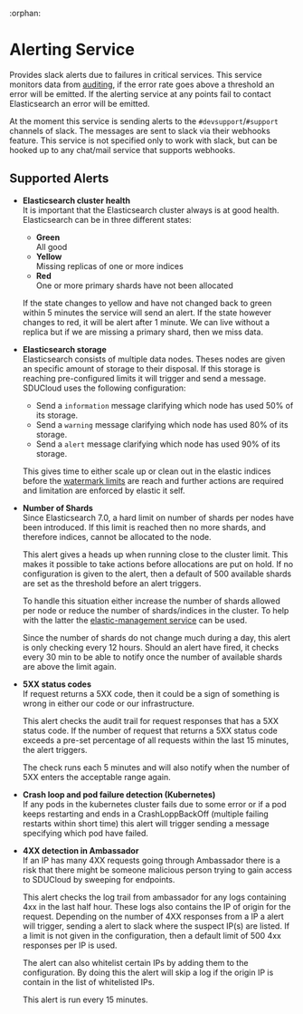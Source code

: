 :orphan:

# Alerting Service

Provides slack alerts due to failures in critical services. This service
monitors data from [auditing](../service-common/wiki/auditing.md), if the error
rate goes above a threshold an error will be emitted. If the alerting service
at any points fail to contact Elasticsearch an error will be emitted.

At the moment this service is sending alerts to the `#devsupport`/`#support`
channels of slack. The messages are sent to slack via their webhooks feature.
This service is not specified only to work with slack, but can be hooked up to 
any chat/mail service that supports webhooks.

## Supported Alerts

- **Elasticsearch cluster health**   
  It is important that the Elasticsearch cluster always is at good health. Elasticsearch can be in three different states:
  
  - **Green**   
    All good
  - **Yellow**   
    Missing replicas of one or more indices
  - **Red**   
    One or more primary shards have not been allocated

  If the state changes to yellow and have not changed back to green within 
  5 minutes the service will send an alert. If the state however changes to 
  red, it will be alert after 1 minute. We can live without a replica but if 
  we are missing a primary shard, then we miss data.

- **Elasticsearch storage**   
  Elasticsearch consists of multiple data nodes. Theses nodes are given an 
  specific amount of storage to their disposal. If this storage is reaching
  pre-configured limits it will trigger and send a message.
  SDUCloud uses the following configuration: 

  - Send a `information` message clarifying which node has used 50% of its 
  storage.
  - Send a `warning` message clarifying which node has used 80% of its storage.
  - Send a `alert` message clarifying which node has used 90% of its storage.

  This gives time to either scale up or clean out in the elastic indices 
  before the [watermark limits](../elastic-management-service/README.md) are reach and further actions are required
  and limitation are enforced by elastic it self.

- **Number of Shards**  
  Since Elasticsearch 7.0, a hard limit on number of shards per nodes have been introduced. 
  If this limit is reached then no more shards, and therefore indices, cannot be allocated to 
  the node. 
  
  This alert gives a heads up when running close to the cluster limit. This makes it possible to 
  take actions before allocations are put on hold. If no configuration is given to the alert, then
  a default of 500 available shards are set as the threshold before an alert triggers.
  
  To handle this situation either increase the number of shards allowed per node or reduce the number 
  of shards/indices in the cluster.
  To help with the latter the [elastic-management service](../elastic-management-service/README.md) can be used.
  
  Since the number of shards do not change much during a day, this alert is only 
  checking every 12 hours. Should an alert have fired, it checks every 30 min to be able to notify 
  once the number of available shards are above the limit again.

- **5XX status codes**   
  If request returns a 5XX code, then it could be a sign of something is 
  wrong in either our code or our infrastructure. 

  This alert checks the audit
  trail for request responses that has a 5XX status code. 
  If the number of request that returns a 5XX status code exceeds a pre-set 
  percentage of all requests within the last 15 minutes, the alert triggers. 

  The check runs each 5 minutes and will also notify when the number of 5XX 
  enters the acceptable range again.

- **Crash loop and pod failure detection (Kubernetes)**   
  If any pods in the kubernetes cluster fails due to some error or if a pod
  keeps restarting and ends in a CrashLoppBackOff (multiple failing restarts 
  within short time) this alert will trigger sending a message specifying which
  pod have failed.
  
- **4XX detection in Ambassador**    
  If an IP has many 4XX requests going through Ambassador there is a risk
  that there might be someone malicious person trying to gain access to SDUCloud by 
  sweeping for endpoints.
  
  This alert checks the log trail from ambassador for any logs containing 4xx 
  in the last half hour. These logs also contains the IP of origin for the request.
  Depending on the number of 4XX responses from a IP a alert will trigger, sending
  a alert to slack where the suspect IP(s) are listed. If a limit is not given in the
  configuration, then a default limit of 500 4xx responses per IP is used.
  
  The alert can also whitelist certain IPs by adding them to the configuration. 
  By doing this the alert will skip a log if the origin IP is contain in the list of 
  whitelisted IPs.
  
  This alert is run every 15 minutes.
